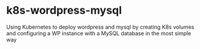 # k8s-wordpress-mysql

Using Kubernetes to deploy wordpress and mysql by creating K8s volumes and configuring a WP instance with a MySQL database in the most simple way
